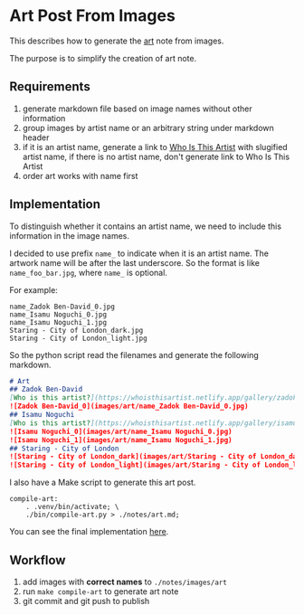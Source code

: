 # Art Post From Images

This describes how to generate the [art](art.md) note from images.

The purpose is to simplify the creation of art note.

## Requirements

1. generate markdown file based on image names without other information
1. group images by artist name or an arbitrary string under markdown header
1. if it is an artist name, generate a link to [Who Is This Artist](https://whoisthisartist.netlify.app/gallery/zadok-ben-david) with slugified artist name, if there is no artist name, don't generate link to Who Is This Artist
1. order art works with name first 

## Implementation

To distinguish whether it contains an artist name, we need to include this information in the image names.

I decided to use prefix `name_` to indicate when it is an artist name. The artwork name will be after the last underscore. So the format is like `name_foo_bar.jpg`, where `name_` is optional.

For example:

```
name_Zadok Ben-David_0.jpg
name_Isamu Noguchi_0.jpg
name_Isamu Noguchi_1.jpg
Staring - City of London_dark.jpg
Staring - City of London_light.jpg
```

So the python script read the filenames and generate the following markdown.

```markdown
# Art
## Zadok Ben-David
[Who is this artist?](https://whoisthisartist.netlify.app/gallery/zadok-ben-david)
![Zadok Ben-David_0](images/art/name_Zadok Ben-David_0.jpg)
## Isamu Noguchi
[Who is this artist?](https://whoisthisartist.netlify.app/gallery/isamu-noguchi)
![Isamu Noguchi_0](images/art/name_Isamu Noguchi_0.jpg)
![Isamu Noguchi_1](images/art/name_Isamu Noguchi_1.jpg)
## Staring - City of London
![Staring - City of London_dark](images/art/Staring - City of London_dark.jpg)
![Staring - City of London_light](images/art/Staring - City of London_light.jpg)
```

I also have a Make script to generate this art post. 

```
compile-art:
	. .venv/bin/activate; \
	./bin/compile-art.py > ./notes/art.md;
```

You can see the final implementation [here](https://github.com/ynotstartups/notes/blob/main/bin/compile-art.py).

## Workflow

1. add images with **correct names** to `./notes/images/art`
1. run `make compile-art` to generate art note
1. git commit and git push to publish
